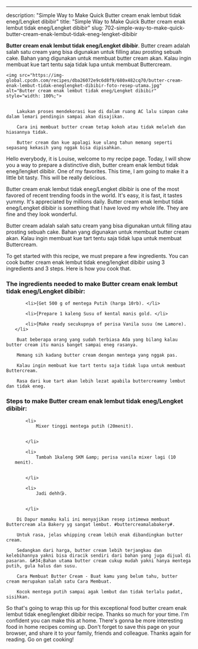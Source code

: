 ---
description: "Simple Way to Make Quick Butter cream enak lembut tidak eneg/Lengket dibibir"
title: "Simple Way to Make Quick Butter cream enak lembut tidak eneg/Lengket dibibir"
slug: 702-simple-way-to-make-quick-butter-cream-enak-lembut-tidak-eneg-lengket-dibibir

<p>
	<strong>Butter cream enak lembut tidak eneg/Lengket dibibir</strong>. 
	Butter cream adalah salah satu cream yang bisa digunakan untuk filling atau prosting sebuah cake. Bahan yang digunakan untuk membuat butter cream akan. Kalau ingin membuat kue tart tentu saja tidak lupa untuk membuat Buttercream.
</p>
<p>
	
	<img src="https://img-global.cpcdn.com/recipes/dba26072e9c6d8f9/680x482cq70/butter-cream-enak-lembut-tidak-eneglengket-dibibir-foto-resep-utama.jpg" alt="Butter cream enak lembut tidak eneg/Lengket dibibir" style="width: 100%;">
	
	
		Lakukan proses mendekorasi kue di dalam ruang AC lalu simpan cake dalam lemari pendingin sampai akan disajikan.
	
		Cara ini membuat butter cream tetap kokoh atau tidak meleleh dan hiasannya tidak.
	
		Butter cream dan kue apalagi kue ulang tahun memang seperti sepasang kekasih yang nggak bisa dipisahkan.
	
</p>
<p>
	Hello everybody, it is Louise, welcome to my recipe page. Today, I will show you a way to prepare a distinctive dish, butter cream enak lembut tidak eneg/lengket dibibir. One of my favorites. This time, I am going to make it a little bit tasty. This will be really delicious.
</p>
	
<p>
	Butter cream enak lembut tidak eneg/Lengket dibibir is one of the most favored of recent trending foods in the world. It's easy, it is fast, it tastes yummy. It's appreciated by millions daily. Butter cream enak lembut tidak eneg/Lengket dibibir is something that I have loved my whole life. They are fine and they look wonderful.
</p>
<p>
	Butter cream adalah salah satu cream yang bisa digunakan untuk filling atau prosting sebuah cake. Bahan yang digunakan untuk membuat butter cream akan. Kalau ingin membuat kue tart tentu saja tidak lupa untuk membuat Buttercream.
</p>

<p>
To get started with this recipe, we must prepare a few ingredients. You can cook butter cream enak lembut tidak eneg/lengket dibibir using 3 ingredients and 3 steps. Here is how you cook that.
</p>

<h3>The ingredients needed to make Butter cream enak lembut tidak eneg/Lengket dibibir:</h3>

<ol>
	
		<li>{Get 500 g of mentega Putih (harga 10rb). </li>
	
		<li>{Prepare 1 kaleng Susu of kental manis gold. </li>
	
		<li>{Make ready secukupnya of perisa Vanila susu (me Lamore). </li>
	
</ol>
<p>
	
		Buat beberapa orang yang sudah terbiasa Ada yang bilang kalau butter cream itu manis banget sampai eneg rasanya.
	
		Memang sih kadang butter cream dengan mentega yang nggak pas.
	
		Kalau ingin membuat kue tart tentu saja tidak lupa untuk membuat Buttercream.
	
		Rasa dari kue tart akan lebih lezat apabila buttercreamny lembut dan tidak eneg.
	
</p>

<h3>Steps to make Butter cream enak lembut tidak eneg/Lengket dibibir:</h3>

<ol>
	
		<li>
			Mixer tinggi mentega putih (20menit).
			
			
		</li>
	
		<li>
			Tambah 1kaleng SKM &amp; perisa vanila mixer lagi (10 menit).
			
			
		</li>
	
		<li>
			Jadi dehh😘.
			
			
		</li>
	
</ol>

<p>
	
		Di Dapur mamaku kali ini menyajikan resep istimewa membuat Buttercream ala Bakery yg sangat lembut. #buttercreamalabakery#.
	
		Untuk rasa, jelas whipping cream lebih enak dibandingkan butter cream.
	
		Sedangkan dari harga, butter cream lebih terjangkau dan kelebihannya yakni bisa diracik sendiri dari bahan yang juga dijual di pasaran. &#34;Bahan utama butter cream cukup mudah yakni hanya mentega putih, gula halus dan susu.
	
		Cara Membuat Butter Cream - Buat kamu yang belum tahu, butter cream merupakan salah satu Cara Membuat.
	
		Kocok mentega putih sampai agak lembut dan tidak terlalu padat, sisihkan.
	
</p>

<p>
	So that's going to wrap this up for this exceptional food butter cream enak lembut tidak eneg/lengket dibibir recipe. Thanks so much for your time. I'm confident you can make this at home. There's gonna be more interesting food in home recipes coming up. Don't forget to save this page on your browser, and share it to your family, friends and colleague. Thanks again for reading. Go on get cooking!
</p>
